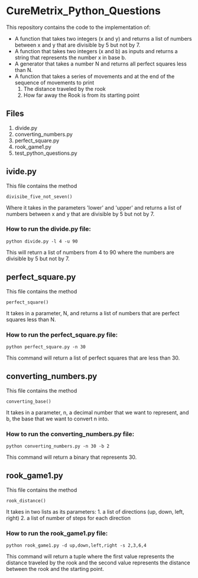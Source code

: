 # CureMetrix_Python_Questions

This repository contains the code to the implementation of:
- A function that takes two integers (x and y) and returns a list of numbers
 between x and y that are divisible by 5 but not by 7.
- A function that takes two integers (x and b) as inputs and returns a string
 that represents the number x in base b.
- A generator that takes a number N and returns all perfect squares less
than N.
- A function that takes a series of movements and at the
end of the sequence of movements to print
    1. The distance traveled by the rook
    2. How far away the Rook is from its starting point

## Files
1. divide.py
2. converting_numbers.py
3. perfect_square.py
4. rook_game1.py
5. test_python_questions.py

## ivide.py
This file contains the method

    divisibe_five_not_seven()

Where it takes in the parameters 'lower' and 'upper' and returns a list of
 numbers between x and y that are divisible by 5 but not by 7.

### How to run the divide.py file:  

    python divide.py -l 4 -u 90

This will return a list of numbers from 4 to 90 where the numbers are
divisible by 5 but not by 7.

## perfect_square.py
This file contains the method

    perfect_square()

It takes in a parameter, N, and returns a list of numbers that are perfect squares less than N.

### How to run the perfect_square.py file:  

    python perfect_square.py -n 30

This command will return a list of perfect squares that are less than 30.

## converting_numbers.py
This file contains the method

    converting_base()

It takes in a parameter, n, a decimal number that we want to represent,
and b, the base that we want to convert n into.  

### How to run the converting_numbers.py file:  

    python converting_numbers.py -n 30 -b 2

This command will return a binary that represents 30.

## rook_game1.py
This file contains the method

    rook_distance()

It takes in two lists as its parameters:
    1. a list of directions (up, down, left, right)
    2. a list of number of steps for each direction

### How to run the rook_game1.py file:  

    python rook_game1.py -d up,down,left,right -s 2,3,6,4

This command will return a tuple where the first value represents the distance
traveled by the rook and the second value represents the distance between
the rook and the starting point.

